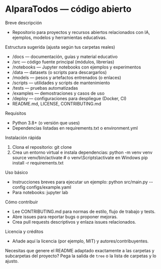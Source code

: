 # AIparaTodos — código abierto

Breve descripción
- Repositorio para proyectos y recursos abiertos relacionados con IA, ejemplos, modelos y herramientas educativas.

Estructura sugerida (ajusta según tus carpetas reales)
- /docs — documentación, guías y material educativo
- /src — código fuente principal (módulos, librerías)
- /notebooks — Jupyter notebooks con ejemplos y experimentos
- /data — datasets (o scripts para descargarlos)
- /models — pesos y artefactos entrenados (o enlaces)
- /scripts — utilidades y scripts de mantenimiento
- /tests — pruebas automatizadas
- /examples — demostraciones y casos de uso
- /deploy — configuraciones para despliegue (Docker, CI)
- README.md, LICENSE, CONTRIBUTING.md

Requisitos
- Python 3.8+ (o versión que uses)
- Dependencias listadas en requirements.txt o environment.yml

Instalación rápida
1. Clona el repositorio:
    git clone <URL-del-repositorio>
2. Crea un entorno virtual e instala dependencias:
    python -m venv venv
    source venv/bin/activate  # o venv\Scripts\activate en Windows
    pip install -r requirements.txt

Uso básico
- Instrucciones breves para ejecutar un ejemplo:
  python src/main.py --config configs/example.yaml
- Para notebooks:
  jupyter lab

Cómo contribuir
- Lee CONTRIBUTING.md para normas de estilo, flujo de trabajo y tests.
- Abre issues para reportar bugs o proponer mejoras.
- Crea pull requests descriptivos y enlaza issues relacionados.

Licencia y créditos
- Añade aquí la licencia (por ejemplo, MIT) y autores/contribuyentes.

Necesitas que genere el README adaptado exactamente a las carpetas y subcarpetas del proyecto? Pega la salida de `tree` o la lista de carpetas y lo ajusto.